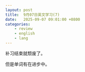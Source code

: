 ```yaml
---
layout: post
title:  9月07日英文学习(7)
date:   2025-09-07 09:01:00 +0800
categories: 
    - review
    - english
    - lang
---
```


补习结束就颓废了。

但是单词有在进步中。